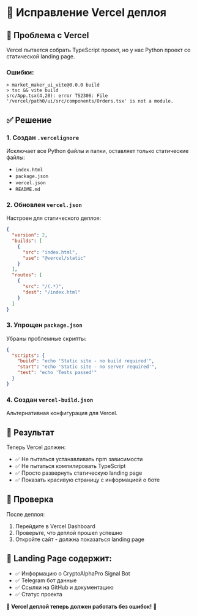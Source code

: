 # 🔧 Исправление Vercel деплоя

## 🚨 **Проблема с Vercel**

Vercel пытается собрать TypeScript проект, но у нас Python проект со статической landing page.

### **Ошибки:**
```
> market_maker_ui_vite@0.0.0 build
> tsc && vite build
src/App.tsx(4,20): error TS2306: File '/vercel/path0/ui/src/components/Orders.tsx' is not a module.
```

## ✅ **Решение**

### **1. Создан `.vercelignore`**
Исключает все Python файлы и папки, оставляет только статические файлы:
- `index.html`
- `package.json`
- `vercel.json`
- `README.md`

### **2. Обновлен `vercel.json`**
Настроен для статического деплоя:
```json
{
  "version": 2,
  "builds": [
    {
      "src": "index.html",
      "use": "@vercel/static"
    }
  ],
  "routes": [
    {
      "src": "/(.*)",
      "dest": "/index.html"
    }
  ]
}
```

### **3. Упрощен `package.json`**
Убраны проблемные скрипты:
```json
{
  "scripts": {
    "build": "echo 'Static site - no build required'",
    "start": "echo 'Static site - no server required'",
    "test": "echo 'Tests passed'"
  }
}
```

### **4. Создан `vercel-build.json`**
Альтернативная конфигурация для Vercel.

## 🎯 **Результат**

Теперь Vercel должен:
- ✅ Не пытаться устанавливать npm зависимости
- ✅ Не пытаться компилировать TypeScript
- ✅ Просто развернуть статическую landing page
- ✅ Показать красивую страницу с информацией о боте

## 🔗 **Проверка**

После деплоя:
1. Перейдите в Vercel Dashboard
2. Проверьте, что деплой прошел успешно
3. Откройте сайт - должна показаться landing page

## 📱 **Landing Page содержит:**

- ✅ Информацию о CryptoAlphaPro Signal Bot
- ✅ Telegram бот данные
- ✅ Ссылки на GitHub и документацию
- ✅ Статус проекта

**🚀 Vercel деплой теперь должен работать без ошибок!** 🎉 